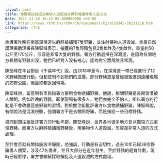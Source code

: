 ```yaml
---
layout: post
title: 漁護署指捕捉及藥物人道毀滅目標野豬屬非常人道方式
date: 2021-11-18 10:13:09.000000000 +08:00
link: https://news.rthk.hk/rthk/ch/component/k2/1620343-20211118.htm
categories: rthk
---
```


漁護署昨晚在南區深灣道以麻醉槍捕獲7隻野豬，並注射藥物人道毀滅。漁農自然護理署助理署長陳堅峰表示，捕獲的7隻野豬包括3隻雄性及4隻雌性，重量約50公斤至170公斤，形容是非常大隻的野豬。署方行動選擇在深灣道，是因為有關地方長期有野豬出沒，牠們已經對人沒有戒心，認為對公眾風險非常高。

陳堅峰在本台節目《千禧年代》說，由2018年至今，在深灣道一帶已經進行了12次野豬搬遷行動，但都控制不到牠們的滋擾，部分野豬更是曾經被搬遷到遠離現場的郊野公園，但最終都返回現場。

陳堅峰說，留意到有市民指署方要用食物誘捕野豬，他說，相關野豬是長期習慣被人餵飼，例如昨晚的野豬，即使現場有很多人，牠們亦完全不怕人，所以署方的行動是不會改變這些野豬的習慣。對於關注組批評署方以食物誘捕野豬，陳堅峰說，有關說法是混淆視聽，強調署方不是去餵飼野豬，而是捕捉一些目標野豬。

被問到關注組批評署方的行動卑鄙，陳堅峰說，世界各地很多地方會以獵殺方式處理野豬，而署方以麻醉槍捕獲野豬後，用藥物作人道毀滅，形容是非常人道的方式處理。

至於會否就有關措施設冷靜期，他強調，行動是有迫切性，過去10年已經36宗野豬傷人個案，涉及47名傷者，並且大部分在近年發生。至於野豬的絕育計劃，現時已經暫停，署方會繼續採取捕捉及人道毀滅的方式處理。
